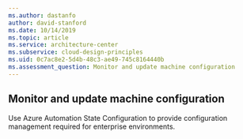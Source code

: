 ```yaml
---
ms.author: dastanfo
author: david-stanford
ms.date: 10/14/2019
ms.topic: article
ms.service: architecture-center
ms.subservice: cloud-design-principles
ms.uid: 0c7ac8e2-5d4b-48c3-ae49-745c8164440b
ms.assessment_question: Monitor and update machine configuration
---
```

## Monitor and update machine configuration

Use Azure Automation State Configuration to provide configuration management required for enterprise environments.
